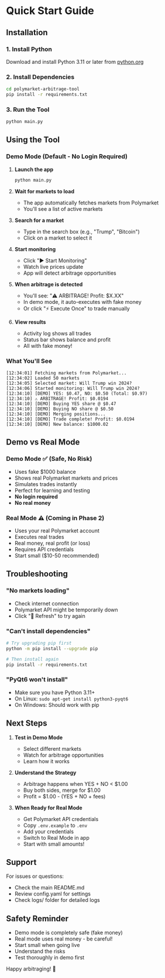 # Quick Start Guide

## Installation

### 1. Install Python
Download and install Python 3.11 or later from [python.org](https://www.python.org/downloads/)

### 2. Install Dependencies
```bash
cd polymarket-arbitrage-tool
pip install -r requirements.txt
```

### 3. Run the Tool
```bash
python main.py
```

## Using the Tool

### Demo Mode (Default - No Login Required)

1. **Launch the app**
   ```bash
   python main.py
   ```

2. **Wait for markets to load**
   - The app automatically fetches markets from Polymarket
   - You'll see a list of active markets

3. **Search for a market**
   - Type in the search box (e.g., "Trump", "Bitcoin")
   - Click on a market to select it

4. **Start monitoring**
   - Click "▶ Start Monitoring"
   - Watch live prices update
   - App will detect arbitrage opportunities

5. **When arbitrage is detected**
   - You'll see: "⚠️ ARBITRAGE! Profit: $X.XX"
   - In demo mode, it auto-executes with fake money
   - Or click "⚡ Execute Once" to trade manually

6. **View results**
   - Activity log shows all trades
   - Status bar shows balance and profit
   - All with fake money!

### What You'll See

```
[12:34:01] Fetching markets from Polymarket...
[12:34:02] Loaded 50 markets
[12:34:05] Selected market: Will Trump win 2024?
[12:34:06] Started monitoring: Will Trump win 2024?
[12:34:10] [DEMO] YES: $0.47, NO: $0.50 (Total: $0.97)
[12:34:10] ⚠️ ARBITRAGE! Profit: $0.0194
[12:34:10] [DEMO] Buying YES share @ $0.47
[12:34:10] [DEMO] Buying NO share @ $0.50
[12:34:10] [DEMO] Merging positions...
[12:34:10] [DEMO] Trade complete! Profit: $0.0194
[12:34:10] [DEMO] New balance: $1000.02
```

## Demo vs Real Mode

### Demo Mode ✅ (Safe, No Risk)
- Uses fake $1000 balance
- Shows real Polymarket markets and prices
- Simulates trades instantly
- Perfect for learning and testing
- **No login required**
- **No real money**

### Real Mode ⚠️ (Coming in Phase 2)
- Uses your real Polymarket account
- Executes real trades
- Real money, real profit (or loss)
- Requires API credentials
- Start small ($10-50 recommended)

## Troubleshooting

### "No markets loading"
- Check internet connection
- Polymarket API might be temporarily down
- Click "🔄 Refresh" to try again

### "Can't install dependencies"
```bash
# Try upgrading pip first
python -m pip install --upgrade pip

# Then install again
pip install -r requirements.txt
```

### "PyQt6 won't install"
- Make sure you have Python 3.11+
- On Linux: `sudo apt-get install python3-pyqt6`
- On Windows: Should work with pip

## Next Steps

1. **Test in Demo Mode**
   - Select different markets
   - Watch for arbitrage opportunities
   - Learn how it works

2. **Understand the Strategy**
   - Arbitrage happens when YES + NO < $1.00
   - Buy both sides, merge for $1.00
   - Profit = $1.00 - (YES + NO + fees)

3. **When Ready for Real Mode**
   - Get Polymarket API credentials
   - Copy `.env.example` to `.env`
   - Add your credentials
   - Switch to Real Mode in app
   - Start with small amounts!

## Support

For issues or questions:
- Check the main README.md
- Review config.yaml for settings
- Check logs/ folder for detailed logs

## Safety Reminder

- Demo mode is completely safe (fake money)
- Real mode uses real money - be careful!
- Start small when going live
- Understand the risks
- Test thoroughly in demo first

Happy arbitraging! 🚀
